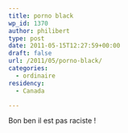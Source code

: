 ```yaml
---
title: porno black
wp_id: 1370
author: philibert
type: post
date: 2011-05-15T12:27:59+00:00
draft: false
url: /2011/05/porno-black/
categories:
  - ordinaire
residency:
  - Canada

---
```

Bon ben il est pas raciste !